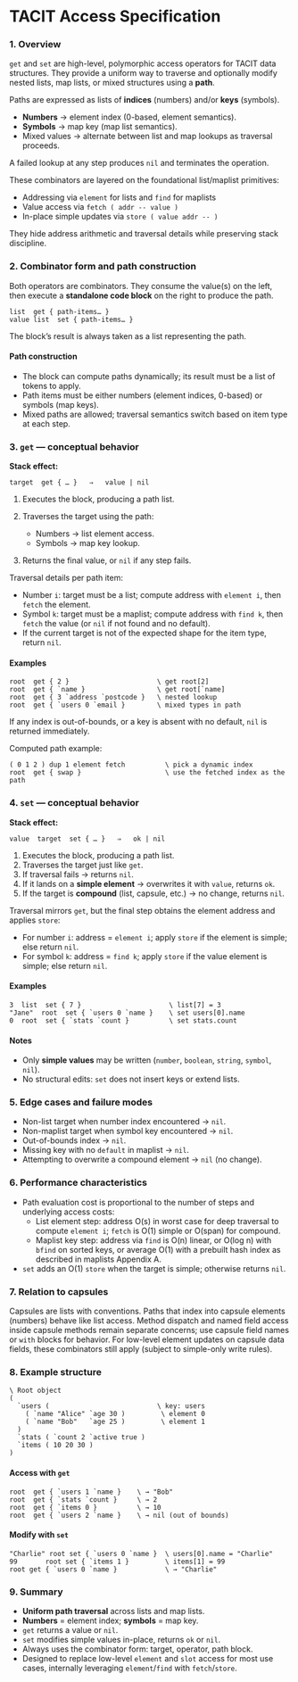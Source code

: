 # TACIT Access Specification

### 1. Overview

`get` and `set` are high-level, polymorphic access operators for TACIT data structures.
They provide a uniform way to traverse and optionally modify nested lists, map lists, or mixed structures using a **path**.

Paths are expressed as lists of **indices** (numbers) and/or **keys** (symbols).

* **Numbers** → element index (0-based, element semantics).
* **Symbols** → map key (map list semantics).
* Mixed values → alternate between list and map lookups as traversal proceeds.

A failed lookup at any step produces `nil` and terminates the operation.

These combinators are layered on the foundational list/maplist primitives:
- Addressing via `element` for lists and `find` for maplists
- Value access via `fetch ( addr -- value )`
- In-place simple updates via `store ( value addr -- )`

They hide address arithmetic and traversal details while preserving stack discipline.

### 2. Combinator form and path construction

Both operators are combinators. They consume the value(s) on the left, then execute a **standalone code block** on the right to produce the path.

```
list  get { path-items… }
value list  set { path-items… }
```

The block’s result is always taken as a list representing the path.

#### Path construction
- The block can compute paths dynamically; its result must be a list of tokens to apply.
- Path items must be either numbers (element indices, 0-based) or symbols (map keys).
- Mixed paths are allowed; traversal semantics switch based on item type at each step.

### 3. `get` — conceptual behavior

**Stack effect:**

```
target  get { … }   ⇒   value | nil
```

1. Executes the block, producing a path list.
2. Traverses the target using the path:

   * Numbers → list element access.
   * Symbols → map key lookup.
3. Returns the final value, or `nil` if any step fails.

Traversal details per path item:
- Number `i`: target must be a list; compute address with `element i`, then `fetch` the element.
- Symbol `k`: target must be a maplist; compute address with `find k`, then `fetch` the value (or `nil` if not found and no default).
- If the current target is not of the expected shape for the item type, return `nil`.

#### Examples

```
root  get { 2 }                      \ get root[2]
root  get { `name }                  \ get root[`name]
root  get { 3 `address `postcode }   \ nested lookup
root  get { `users 0 `email }        \ mixed types in path
```

If any index is out-of-bounds, or a key is absent with no default, `nil` is returned immediately.

Computed path example:
```
( 0 1 2 ) dup 1 element fetch          \ pick a dynamic index
root  get { swap }                     \ use the fetched index as the path
```

### 4. `set` — conceptual behavior

**Stack effect:**

```
value  target  set { … }   ⇒   ok | nil
```

1. Executes the block, producing a path list.
2. Traverses the target just like `get`.
3. If traversal fails → returns `nil`.
4. If it lands on a **simple element** → overwrites it with `value`, returns `ok`.
5. If the target is **compound** (list, capsule, etc.) → no change, returns `nil`.

Traversal mirrors `get`, but the final step obtains the element address and applies `store`:
- For number `i`: address = `element i`; apply `store` if the element is simple; else return `nil`.
- For symbol `k`: address = `find k`; apply `store` if the value element is simple; else return `nil`.

#### Examples

```
3  list  set { 7 }                      \ list[7] = 3
"Jane"  root  set { `users 0 `name }    \ set users[0].name
0  root  set { `stats `count }          \ set stats.count
```

#### Notes

* Only **simple values** may be written (`number`, `boolean`, `string`, `symbol`, `nil`).
* No structural edits: `set` does not insert keys or extend lists.

### 5. Edge cases and failure modes

- Non-list target when number index encountered → `nil`.
- Non-maplist target when symbol key encountered → `nil`.
- Out-of-bounds index → `nil`.
- Missing key with no `default` in maplist → `nil`.
- Attempting to overwrite a compound element → `nil` (no change).

### 6. Performance characteristics

- Path evaluation cost is proportional to the number of steps and underlying access costs:
  - List element step: address O(s) in worst case for deep traversal to compute `element i`; `fetch` is O(1) simple or O(span) for compound.
  - Maplist key step: address via `find` is O(n) linear, or O(log n) with `bfind` on sorted keys, or average O(1) with a prebuilt hash index as described in maplists Appendix A.
- `set` adds an O(1) `store` when the target is simple; otherwise returns `nil`.

### 7. Relation to capsules

Capsules are lists with conventions. Paths that index into capsule elements (numbers) behave like list access. Method dispatch and named field access inside capsule methods remain separate concerns; use capsule field names or `with` blocks for behavior. For low-level element updates on capsule data fields, these combinators still apply (subject to simple-only write rules).

### 8. Example structure

```
\ Root object
(
  `users (                           \ key: users
    ( `name "Alice" `age 30 )         \ element 0
    ( `name "Bob"   `age 25 )         \ element 1
  )
  `stats ( `count 2 `active true )
  `items ( 10 20 30 )
)
```

#### Access with `get`

```
root  get { `users 1 `name }    \ → "Bob"
root  get { `stats `count }     \ → 2
root  get { `items 0 }          \ → 10
root  get { `users 2 `name }    \ → nil (out of bounds)
```

#### Modify with `set`

```
"Charlie" root set { `users 0 `name }  \ users[0].name = "Charlie"
99       root set { `items 1 }         \ items[1] = 99
root get { `users 0 `name }            \ → "Charlie"
```

### 9. Summary

* **Uniform path traversal** across lists and map lists.
* **Numbers** = element index; **symbols** = map key.
* `get` returns a value or `nil`.
* `set` modifies simple values in-place, returns `ok` or `nil`.
* Always uses the combinator form: target, operator, path block.
* Designed to replace low-level `element` and `slot` access for most use cases, internally leveraging `element`/`find` with `fetch`/`store`.
